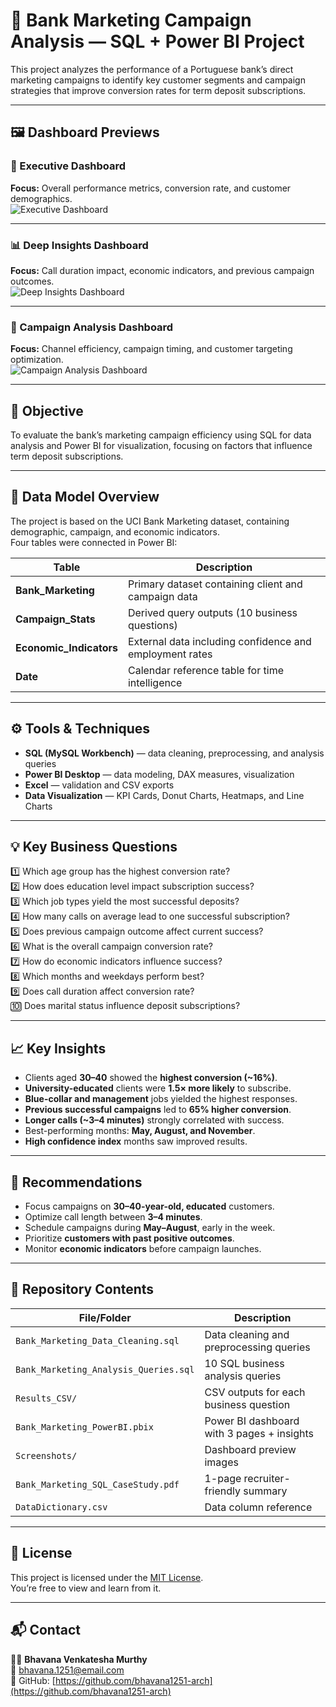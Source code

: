 # 🏦 Bank Marketing Campaign Analysis — SQL + Power BI Project  

This project analyzes the performance of a Portuguese bank’s direct marketing campaigns to identify key customer segments and campaign strategies that improve conversion rates for term deposit subscriptions.  

---

## 🖼️ Dashboard Previews  

### 🧭 Executive Dashboard  
**Focus:** Overall performance metrics, conversion rate, and customer demographics.  
![Executive Dashboard](Screenshots/Bank_Marketing_PowerBI_Executive.png)

---

### 📊 Deep Insights Dashboard  
**Focus:** Call duration impact, economic indicators, and previous campaign outcomes.  
![Deep Insights Dashboard](Screenshots/Bank_Marketing_PowerBI_DeepInsights.png)

---

### 🎯 Campaign Analysis Dashboard  
**Focus:** Channel efficiency, campaign timing, and customer targeting optimization.  
![Campaign Analysis Dashboard](Screenshots/Bank_Marketing_PowerBI_CampaignAnalysis.png)

---

## 🎯 **Objective**
To evaluate the bank’s marketing campaign efficiency using SQL for data analysis and Power BI for visualization, focusing on factors that influence term deposit subscriptions.

---

## 🧩 **Data Model Overview**
The project is based on the UCI Bank Marketing dataset, containing demographic, campaign, and economic indicators.  
Four tables were connected in Power BI:  

| Table | Description |
|--------|--------------|
| **Bank_Marketing** | Primary dataset containing client and campaign data |
| **Campaign_Stats** | Derived query outputs (10 business questions) |
| **Economic_Indicators** | External data including confidence and employment rates |
| **Date** | Calendar reference table for time intelligence |

---

## ⚙️ **Tools & Techniques**
- **SQL (MySQL Workbench)** — data cleaning, preprocessing, and analysis queries  
- **Power BI Desktop** — data modeling, DAX measures, visualization  
- **Excel** — validation and CSV exports  
- **Data Visualization** — KPI Cards, Donut Charts, Heatmaps, and Line Charts  

---

## 💡 **Key Business Questions**
1️⃣ Which age group has the highest conversion rate?  
2️⃣ How does education level impact subscription success?  
3️⃣ Which job types yield the most successful deposits?  
4️⃣ How many calls on average lead to one successful subscription?  
5️⃣ Does previous campaign outcome affect current success?  
6️⃣ What is the overall campaign conversion rate?  
7️⃣ How do economic indicators influence success?  
8️⃣ Which months and weekdays perform best?  
9️⃣ Does call duration affect conversion rate?  
🔟 Does marital status influence deposit subscriptions?  

---

## 📈 **Key Insights**
- Clients aged **30–40** showed the **highest conversion (~16%)**.  
- **University-educated** clients were **1.5× more likely** to subscribe.  
- **Blue-collar and management** jobs yielded the highest responses.  
- **Previous successful campaigns** led to **65% higher conversion**.  
- **Longer calls (~3–4 minutes)** strongly correlated with success.  
- Best-performing months: **May, August, and November**.  
- **High confidence index** months saw improved results.  

---

## 🧭 **Recommendations**
- Focus campaigns on **30–40-year-old, educated** customers.  
- Optimize call length between **3–4 minutes**.  
- Schedule campaigns during **May–August**, early in the week.  
- Prioritize **customers with past positive outcomes**.  
- Monitor **economic indicators** before campaign launches.  

---

## 📂 **Repository Contents**
| File/Folder | Description |
|--------------|-------------|
| `Bank_Marketing_Data_Cleaning.sql` | Data cleaning and preprocessing queries |
| `Bank_Marketing_Analysis_Queries.sql` | 10 SQL business analysis queries |
| `Results_CSV/` | CSV outputs for each business question |
| `Bank_Marketing_PowerBI.pbix` | Power BI dashboard with 3 pages + insights |
| `Screenshots/` | Dashboard preview images |
| `Bank_Marketing_SQL_CaseStudy.pdf` | 1-page recruiter-friendly summary |
| `DataDictionary.csv` | Data column reference |

---

## 🧾 **License**
This project is licensed under the [MIT License](LICENSE).  
You’re free to view and learn from it.

---

## 📬 **Contact**
👩‍💻 **Bhavana Venkatesha Murthy**  
📧 bhavana.1251@email.com  
🔗 GitHub: [https://github.com/bhavana1251-arch](https://github.com/bhavana1251-arch)

